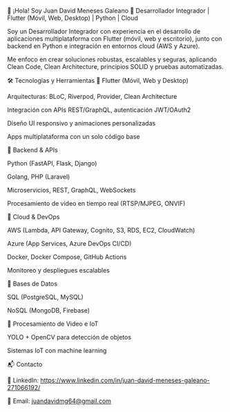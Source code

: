 👋 ¡Hola! Soy Juan David Meneses Galeano
🚀 Desarrollador Integrador | Flutter (Móvil, Web, Desktop) | Python | Cloud

Soy un Desarrollador Integrador con experiencia en el desarrollo de aplicaciones multiplataforma con Flutter (móvil, web y escritorio), junto con backend en Python e integración en entornos cloud (AWS y Azure).

Me enfoco en crear soluciones robustas, escalables y seguras, aplicando Clean Code, Clean Architecture, principios SOLID y pruebas automatizadas.

🛠️ Tecnologías y Herramientas
🔹 Flutter (Móvil, Web y Desktop)

Arquitecturas: BLoC, Riverpod, Provider, Clean Architecture

Integración con APIs REST/GraphQL, autenticación JWT/OAuth2

Diseño UI responsivo y animaciones personalizadas

Apps multiplataforma con un solo código base

🔹 Backend & APIs

Python (FastAPI, Flask, Django)

Golang, PHP (Laravel)

Microservicios, REST, GraphQL, WebSockets

Procesamiento de video en tiempo real (RTSP/MJPEG, ONVIF)

🔹 Cloud & DevOps

AWS (Lambda, API Gateway, Cognito, S3, RDS, EC2, CloudWatch)

Azure (App Services, Azure DevOps CI/CD)

Docker, Docker Compose, GitHub Actions

Monitoreo y despliegues escalables

🔹 Bases de Datos

SQL (PostgreSQL, MySQL)

NoSQL (MongoDB, Firebase)

🔹 Procesamiento de Video e IoT

YOLO + OpenCV para detección de objetos

Sistemas IoT con machine learning


📬 Contacto

💼 LinkedIn: https://www.linkedin.com/in/juan-david-meneses-galeano-271066192/

📧 Email: juandavidmg64@gmail.com
